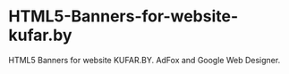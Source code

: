 # HTML5-Banners-for-website-kufar.by
HTML5 Banners for website KUFAR.BY. AdFox and Google Web Designer.
